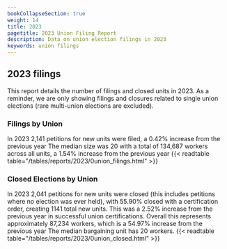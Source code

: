 ```yaml
---
bookCollapseSection: true
weight: 14
title: 2023
pagetitle: 2023 Union Filing Report
description: Data on union election filings in 2023
keywords: union filings
---
```


## 2023 filings

This report details the number of filings and closed units in 2023. As a reminder, we are only showing filings and closures related to single union elections (rare multi-union elections are excluded).

### Filings by Union
In 2023 2,141 petitions for new units were filed, a 0.42% increase from the previous year The median size was 20 with a total of 134,687 workers across all units, a 1.54% increase from the previous year
{{< readtable table="/tables/reports/2023/0union_filings.html" >}}

### Closed Elections by Union
In 2023 2,041 petitions for new units were closed (this includes petitions where no election was ever held), with 55.90% closed with a certification order, creating 1141 total new units. This was a 2.52% increase from the previous year in successful union certifications. Overall this represents approximately 87,234 workers, which is a 54.97% increase from the previous year The median bargaining unit has 20 workers.
{{< readtable table="/tables/reports/2023/0union_closed.html" >}}
